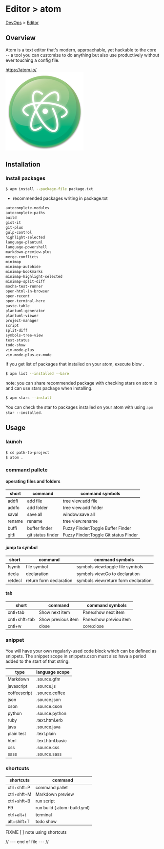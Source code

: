 # Editor > atom
[DevOps](../index.md) > [Editor](index.md)

## Overview
Atom is a text editor that's modern, approachable, yet hackable to the core -- a tool you can customize to do anything but also use productively without ever touching a config file.

https://atom.io/  
![atom-log](img/atom-log.png)

## Installation

### Install packages
```bash
$ apm install --package-file package.txt
```

* recommended packages writing in package.txt
```
autocomplete-modules
autocomplete-paths
build
gist-it
git-plus
gulp-control
highlight-selected
language-plantuml
language-powershell
markdown-preview-plus
merge-conflicts
minimap
minimap-autohide
minimap-bookmarks
minimap-highlight-selected
minimap-split-diff
mocha-test-runner
open-html-in-browser
open-recent
open-terminal-here
paste-table
plantuml-generator
plantuml-viewer
project-manager
script
split-diff
symbols-tree-view
test-status
todo-show
vim-mode-plus
vim-mode-plus-ex-mode
```

If you get list of packages that installed on your atom, execute blow .

```bash
$ apm list --installed --bare
```

note: you can share recommended package with checking stars on atom.io and can use stars package when installing.

```bash
$ apm stars --install
```

You can check the star to packages installed on your atom with using `apm star --installed`.

## Usage
### launch
```
$ cd path-to-project
$ atom .
```

### command pallete

#### operating files and folders

|short   |command       |command symbols        |
|--------|--------------|-----------------------|
|addfi   |add file      |tree view:add file     |
|addfo   |add folder    |tree view:add folder   |
|saval   |save all      |window:save all        |
|rename  |rename        |tree view:rename       |
|buffi   |buffer finder |Fuzzy Finder:Toggle Buffer Finder |
|gitfi   |git status finder|Fuzzy Finder:Toggle Git status Finder |

#### jump to symbol

|short   |command       |command symbols                   |
|--------|--------------|----------------------------------|
|fsymb   |file symbol   |symbols view:toggle file symbols  |
|decla   |declaration   |symbols view:Go to declaration    |
|retdecl |return form declaration|symbols view:return form declaration |

#### tab
|short         |command           |command symbols        |
|--------------|------------------|-----------------------|
|cntl+tab      |Show next item    |Pane:show next item    |
|cntl+shft+tab |Show previous item|Pane:show previou item |
|cntl+w        |close             |core:close             |


### snippet
You will have your own regularly-used code block which can be defined as snippets.
The snippet scope in snippets.cson must also hava a period added to the start of that string.

|type        |language scope   |
|------------|-----------------|
|Markdown    |.source.gfm      |
|javascript  |.source.js       |
|coffeescript|.source.coffee   |
|json        |.source.json     |
|cson        |.source.cson     |
|python      |.source.python   |
|ruby        |.text.html.erb   |
|java        |.source.java     |
|plain test  |.text.plain      |
|html        |.text.html.basic |
|css         |.source.css      |
|sass        |.source.sass     |

### shortcuts
|shortcuts   |command          |
|------------|-----------------|
|ctrl+shft+P |command pallet   |
|ctrl+shft+M |Markdown preview |
|ctrl+shft+B |run script       |
|F9          |run build (.atom-build.yml) |
|ctrl+alt+t  |terminal         |
|alt+shift+T |todo show        |

 FIXME [ ] note using shortcuts

// --- end of file --- //
